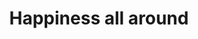 ---
pid: llp474
title: Happiness all around
location_transcription: The Park
coordinates: "[-75.123825205505, 40.008625169818]"
zipcode: '19120'
gen_neighborhood: North Philadelphia
neighborhood: Logan,Olney
outside_phl: 
age: '11'
age_range: 6-13
instagram: 
image_file_name: llp_474.jpg
proposal_transcription: My monument lab is just fresh air that you can  hang around
  doing what you  love, do your work, even walking around.  (Like nature)
topic: Environment,Health,Uplifting
topic_summary: 0, 0, 0
type: Mural,Sculpture Statue,Park
keywords_other: 
credit: Yasmeen Mutan
image_labels: 
twitter: 
facebook: 
permalink: "/monuments/llp474/"
layout: item-page
---